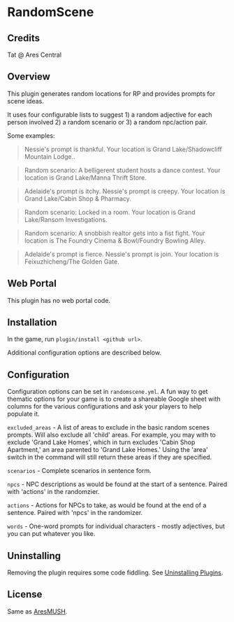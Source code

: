 # RandomScene

## Credits

Tat @ Ares Central

## Overview
This plugin generates random locations for RP and provides prompts for scene ideas.

It uses four configurable lists to suggest 1) a random adjective for each person involved 2) a random scenario or 3) a random npc/action pair.  

Some examples:

> Nessie's prompt is thankful. Your location is Grand Lake/Shadowcliff Mountain Lodge..

> Random scenario: A belligerent student hosts a dance contest. Your location is Grand Lake/Manna Thrift Store.

> Adelaide's prompt is itchy. Nessie's prompt is creepy. Your location is Grand Lake/Cabin Shop & Pharmacy.

> Random scenario: Locked in a room. Your location is Grand Lake/Ransom Investigations.

> Random scenario: A snobbish realtor gets into a fist fight. Your location is The Foundry Cinema & Bowl/Foundry Bowling Alley.

> Adelaide's prompt is fierce. Nessie's prompt is join. Your location is Feixuzhicheng/The Golden Gate.

## Web Portal

This plugin has no web portal code.  

## Installation

In the game, run `plugin/install <github url>`.

Additional configuration options are described below.

## Configuration

Configuration options can be set in `randomscene.yml`. A fun way to get thematic options for your game is to create a shareable Google sheet with columns for the various configurations and ask your players to help populate it.

`excluded_areas` - A list of areas to exclude in the basic random scenes prompts. Will also exclude all 'child' areas. For example, you may with to exclude 'Grand Lake Homes', which in turn excludes 'Cabin Shop Apartment,' an area parented to 'Grand Lake Homes.' Using the 'area' switch in the command will still return these areas if they are specified.

`scenarios` - Complete scenarios in sentence form.

`npcs` - NPC descriptions as would be found at the start of a sentence. Paired with 'actions' in the randomzier.

`actions` - Actions for NPCs to take, as would be found at the end of a sentence. Paired with 'npcs' in the randomizer.

`words` - One-word prompts for individual characters - mostly adjectives, but you can put whatever you like.

## Uninstalling

Removing the plugin requires some code fiddling.  See [Uninstalling Plugins](https://www.aresmush.com/tutorials/code/extras.html#uninstalling-plugins).

## License

Same as [AresMUSH](https://aresmush.com/license).
